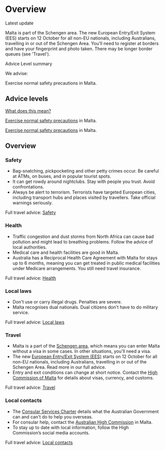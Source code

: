 # Overview

Latest update

Malta is part of the Schengen area. The new European Entry/Exit System (EES) starts on 12 October for all non-EU nationals, including Australians, travelling in or out of the Schengen Area. You'll need to register at borders and have your fingerprint and photo taken. There may be longer border queues (see 'Travel').

Advice Level summary

We advise:

Exercise normal safety precautions in Malta.

## Advice levels

[What does this mean?](/before-you-go/travel-advice-explained/)

[Exercise normal safety precautions](https://www.smartraveller.gov.au/consular-services/travel-advice-explained#level1) in Malta.

[Exercise normal safety precautions](https://www.smartraveller.gov.au/consular-services/travel-advice-explained#level1) in Malta.

## Overview

### Safety

* Bag-snatching, pickpocketing and other petty crimes occur. Be careful at ATMs, on buses, and in popular tourist spots.
* It can get rowdy around nightclubs. Stay with people you trust. Avoid confrontations.
* Always be alert to terrorism. Terrorists have targeted European cities, including transport hubs and places visited by travellers. Take official warnings seriously.

Full travel advice: [Safety](#safety)

### Health

* Traffic congestion and dust storms from North Africa can cause bad pollution and might lead to breathing problems. Follow the advice of local authorities.
* Medical care and health facilities are good in Malta.
* Australia has a Reciprocal Health Care Agreement with Malta for stays up to 6 months, meaning you can get treated in public medical facilities under Medicare arrangements. You still need travel insurance.

Full travel advice: [Health](#health)

### Local laws

* Don't use or carry illegal drugs. Penalties are severe.
* Malta recognises dual nationals. Dual citizens don't have to do military service.

Full travel advice: [Local laws](#local-laws)

### Travel

* Malta is a part of the [Schengen area](/node/424), which means you can enter Malta without a visa in some cases. In other situations, you'll need a visa.
* The new [European Entry/Exit System (EES)](https://travel-europe.europa.eu/en/ees) starts on 12 October for all non-EU nationals, including Australians, travelling in or out of the Schengen Area. Read more in our full advice.
* Entry and exit conditions can change at short notice. Contact the [High Commission of Malta](https://protocol.dfat.gov.au/Public/Missions/124) for details about visas, currency, and customs.

Full travel advice: [Travel](#travel)

### Local contacts

* The [Consular Services Charter](/consular-services/consular-services-charter "Consular Services Charter") details what the Australian Government can and can't do to help you overseas.
* For consular help, contact the [Australian High Commission](https://malta.highcommission.gov.au) in Malta.
* To stay up to date with local information, follow the High Commission’s social media accounts.

Full travel advice: [Local contacts](#local-contacts)